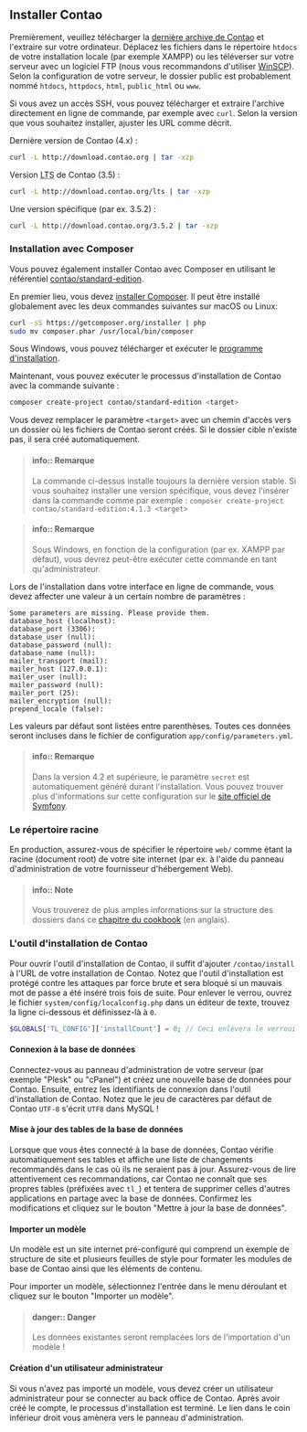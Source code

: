 ## Installer Contao

Premièrement, veuillez télécharger la [dernière archive de Contao][1] et
l'extraire sur votre ordinateur. Déplacez les fichiers dans le répertoire
`htdocs` de votre installation locale (par exemple XAMPP) ou les téléverser sur
votre serveur avec un logiciel FTP (nous vous recommandons d'utiliser
[WinSCP][2]). Selon la configuration de votre serveur, le dossier public est
probablement nommé `htdocs`, `httpdocs`, `html`, `public_html` ou `www`.

Si vous avez un accès SSH, vous pouvez télécharger et extraire l'archive
directement en ligne de commande, par exemple avec `curl`. Selon la version que
vous souhaitez installer, ajuster les URL comme décrit.

Dernière version de Contao (4.x) :
```bash
curl -L http://download.contao.org | tar -xzp
```

Version <abbr title="Long Term Support">LTS</abbr> de Contao (3.5) :
```bash
curl -L http://download.contao.org/lts | tar -xzp
```

Une version spécifique (par ex. 3.5.2) :
```bash
curl -L http://download.contao.org/3.5.2 | tar -xzp
```


### Installation avec Composer

Vous pouvez également installer Contao avec Composer en utilisant le référentiel
[contao/standard-edition][3].

En premier lieu, vous devez [installer Composer][4]. Il peut être installé
globalement avec les deux commandes suivantes sur macOS ou Linux:

```bash
curl -sS https://getcomposer.org/installer | php
sudo mv composer.phar /usr/local/bin/composer
```

Sous Windows, vous pouvez télécharger et exécuter le
[programme d'installation][5].

Maintenant, vous pouvez exécuter le processus d'installation de Contao avec la
commande suivante :

```bash
composer create-project contao/standard-edition <target>
```

Vous devez remplacer le paramètre `<target>` avec un chemin d'accès vers un
dossier où les fichiers de Contao seront créés. Si le dossier cible n'existe
pas, il sera créé automatiquement.

> #### info:: Remarque
> La commande ci-dessus installe toujours la dernière version stable.
> Si vous souhaitez installer une version spécifique, vous devez l'insérer dans
> la commande comme par exemple :
> `composer create-project contao/standard-edition:4.1.3 <target>`

<!-- Quote break -->

> #### info:: Remarque
> Sous Windows, en fonction de la configuration (par ex. XAMPP par défaut), 
> vous devrez peut-être exécuter cette commande en tant qu'administrateur.

Lors de l'installation dans votre interface en ligne de commande, vous devez
affecter une valeur à un certain nombre de paramètres :

```
Some parameters are missing. Please provide them.
database_host (localhost):
database_port (3306):
database_user (null):
database_password (null):
database_name (null):
mailer_transport (mail):
mailer_host (127.0.0.1):
mailer_user (null):
mailer_password (null):
mailer_port (25):
mailer_encryption (null):
prepend_locale (false):
```

Les valeurs par défaut sont listées entre parenthèses. Toutes ces données seront
incluses dans le fichier de configuration `app/config/parameters.yml`.

> #### info:: Remarque
> Dans la version 4.2 et supérieure, le paramètre `secret` est
> automatiquement généré durant l'installation. Vous pouvez trouver plus
> d'informations sur cette configuration sur le [site officiel de Symfony][6].


### Le répertoire racine

En production, assurez-vous de spécifier le répertoire `web/` comme étant la
racine (document root) de votre site internet (par ex. à l'aide du panneau
d'administration de votre fournisseur d'hébergement Web).

> #### info:: Note
> Vous trouverez de plus amples informations sur la structure des dossiers dans
> ce [chapitre du cookbook][7] (en anglais).


### L'outil d'installation de Contao

Pour ouvrir l'outil d'installation de Contao, il suffit d'ajouter `/contao/install`
à l'URL de votre installation de Contao. Notez que l'outil d'installation est
protégé contre les attaques par force brute et sera bloqué si un mauvais mot de
passe a été inséré trois fois de suite. Pour enlever le verrou, ouvrez le
fichier `system/config/localconfig.php` dans un éditeur de texte, trouvez la
ligne ci-dessous et définissez-là à `0`.

```php
$GLOBALS['TL_CONFIG']['installCount'] = 0; // Ceci enlèvera le verrouillage automatique
```


#### Connexion à la base de données

Connectez-vous au panneau d'administration de votre serveur (par exemple "Plesk"
ou "cPanel") et créez une nouvelle base de données pour Contao. Ensuite, entrez
les identifiants de connexion dans l'outil d'installation de Contao. Notez que
le jeu de caractères par défaut de Contao `UTF-8` s'écrit `UTF8` dans MySQL !


#### Mise à jour des tables de la base de données

Lorsque que vous êtes connecté à la base de données, Contao vérifie
automatiquement ses tables et affiche une liste de changements recommandés dans
le cas où ils ne seraient pas à jour. Assurez-vous de lire attentivement ces
recommandations, car Contao ne connaît que ses propres tables (préfixées avec
`tl_`) et tentera de supprimer celles d'autres applications en partage avec la
base de données. Confirmez les modifications et cliquez sur le bouton "Mettre à
jour la base de données".


#### Importer un modèle

Un modèle est un site internet pré-configuré qui comprend un exemple de
structure de site et plusieurs feuilles de style pour formater les modules de
base de Contao ainsi que les éléments de contenu.

Pour importer un modèle, sélectionnez l'entrée dans le menu déroulant et cliquez
sur le bouton "Importer un modèle".

> #### danger:: Danger
> Les données existantes seront remplacées lors de l'importation d'un modèle !


#### Création d'un utilisateur administrateur

Si vous n'avez pas importé un modèle, vous devez créer un utilisateur
administrateur pour se connecter au back office de Contao. Après avoir créé le
compte, le processus d'installation est terminé. Le lien dans le coin inférieur
droit vous amènera vers le panneau d'administration.


[1]: https://contao.org/en/download.html
[2]: http://www.winscp.net/
[3]: https://github.com/contao/standard-edition
[4]: https://getcomposer.org/download/
[5]: https://getcomposer.org/doc/00-intro.md#using-the-installer
[6]: http://symfony.com/doc/current/reference/configuration/framework.html#secret
[7]: https://docs.contao.org/books/cookbook/en/folder-structure.html